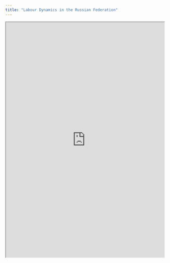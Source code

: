 ```yaml
---
title: "Labour Dynamics in the Russian Federation"
---
```




<iframe height="750" width="100%" src="https://ewelton.github.io/ktest/wiki.html#Labour%20Dynamics%20in%20the%20Russian%20Federation"></iframe>
